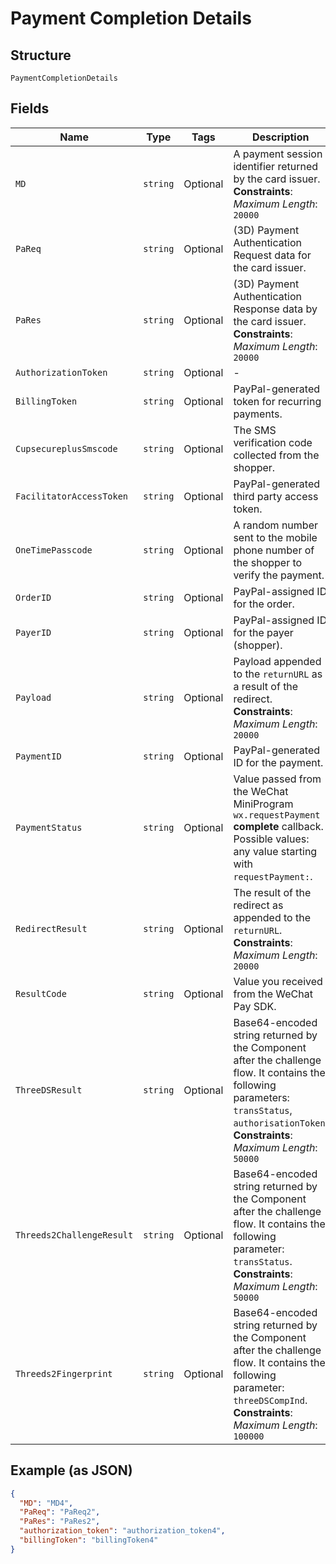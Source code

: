 
# Payment Completion Details

## Structure

`PaymentCompletionDetails`

## Fields

| Name | Type | Tags | Description |
|  --- | --- | --- | --- |
| `MD` | `string` | Optional | A payment session identifier returned by the card issuer.<br>**Constraints**: *Maximum Length*: `20000` |
| `PaReq` | `string` | Optional | (3D) Payment Authentication Request data for the card issuer. |
| `PaRes` | `string` | Optional | (3D) Payment Authentication Response data by the card issuer.<br>**Constraints**: *Maximum Length*: `20000` |
| `AuthorizationToken` | `string` | Optional | - |
| `BillingToken` | `string` | Optional | PayPal-generated token for recurring payments. |
| `CupsecureplusSmscode` | `string` | Optional | The SMS verification code collected from the shopper. |
| `FacilitatorAccessToken` | `string` | Optional | PayPal-generated third party access token. |
| `OneTimePasscode` | `string` | Optional | A random number sent to the mobile phone number of the shopper to verify the payment. |
| `OrderID` | `string` | Optional | PayPal-assigned ID for the order. |
| `PayerID` | `string` | Optional | PayPal-assigned ID for the payer (shopper). |
| `Payload` | `string` | Optional | Payload appended to the `returnURL` as a result of the redirect.<br>**Constraints**: *Maximum Length*: `20000` |
| `PaymentID` | `string` | Optional | PayPal-generated ID for the payment. |
| `PaymentStatus` | `string` | Optional | Value passed from the WeChat MiniProgram `wx.requestPayment` **complete** callback. Possible values: any value starting with `requestPayment:`. |
| `RedirectResult` | `string` | Optional | The result of the redirect as appended to the `returnURL`.<br>**Constraints**: *Maximum Length*: `20000` |
| `ResultCode` | `string` | Optional | Value you received from the WeChat Pay SDK. |
| `ThreeDSResult` | `string` | Optional | Base64-encoded string returned by the Component after the challenge flow. It contains the following parameters: `transStatus`, `authorisationToken`.<br>**Constraints**: *Maximum Length*: `50000` |
| `Threeds2ChallengeResult` | `string` | Optional | Base64-encoded string returned by the Component after the challenge flow. It contains the following parameter: `transStatus`.<br>**Constraints**: *Maximum Length*: `50000` |
| `Threeds2Fingerprint` | `string` | Optional | Base64-encoded string returned by the Component after the challenge flow. It contains the following parameter: `threeDSCompInd`.<br>**Constraints**: *Maximum Length*: `100000` |

## Example (as JSON)

```json
{
  "MD": "MD4",
  "PaReq": "PaReq2",
  "PaRes": "PaRes2",
  "authorization_token": "authorization_token4",
  "billingToken": "billingToken4"
}
```

